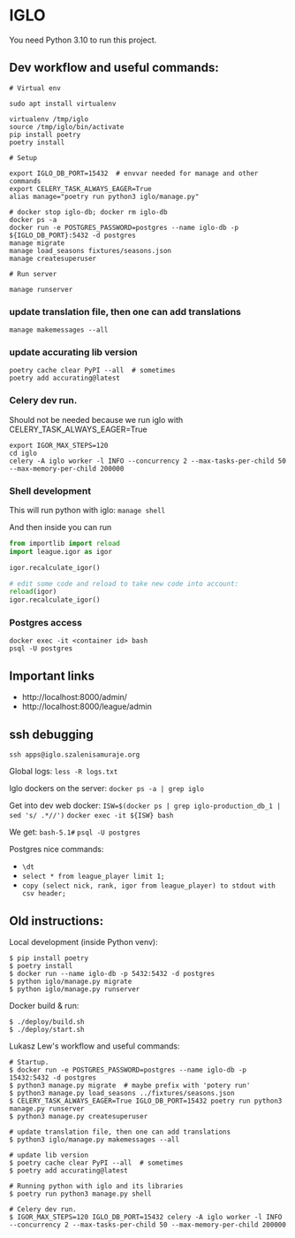 # IGLO

You need Python 3.10 to run this project.

## Dev workflow and useful commands:

```
# Virtual env

sudo apt install virtualenv

virtualenv /tmp/iglo
source /tmp/iglo/bin/activate
pip install poetry
poetry install

# Setup

export IGLO_DB_PORT=15432  # envvar needed for manage and other commands
export CELERY_TASK_ALWAYS_EAGER=True
alias manage="poetry run python3 iglo/manage.py"

# docker stop iglo-db; docker rm iglo-db
docker ps -a
docker run -e POSTGRES_PASSWORD=postgres --name iglo-db -p ${IGLO_DB_PORT}:5432 -d postgres
manage migrate
manage load_seasons fixtures/seasons.json
manage createsuperuser

# Run server

manage runserver
```

### update translation file, then one can add translations

`manage makemessages --all`

### update accurating lib version

```
poetry cache clear PyPI --all  # sometimes
poetry add accurating@latest
```

### Celery dev run.
Should not be needed because we run iglo with CELERY_TASK_ALWAYS_EAGER=True

```
export IGOR_MAX_STEPS=120
cd iglo
celery -A iglo worker -l INFO --concurrency 2 --max-tasks-per-child 50 --max-memory-per-child 200000
```

### Shell development

This will run python with iglo:
`manage shell`

And then inside you can run

```python
from importlib import reload
import league.igor as igor

igor.recalculate_igor()

# edit some code and reload to take new code into account:
reload(igor)
igor.recalculate_igor()

```

### Postgres access

```
docker exec -it <container id> bash
psql -U postgres
```


## Important links

- http://localhost:8000/admin/
- http://localhost:8000/league/admin

## ssh debugging

`ssh apps@iglo.szalenisamuraje.org`

Global logs:
`less -R logs.txt`

Iglo dockers on the server:
`docker ps -a | grep iglo`

Get into dev web docker:
`ISW=$(docker ps | grep iglo-production_db_1 | sed 's/ .*//')`
`docker exec -it ${ISW} bash`

We get: `bash-5.1#`
`psql -U postgres`

Postgres nice commands:

- `\dt`
- `select * from league_player limit 1;`
- `copy (select nick, rank, igor from league_player) to stdout with csv header;`

## Old instructions:

Local development (inside Python venv):

```
$ pip install poetry
$ poetry install
$ docker run --name iglo-db -p 5432:5432 -d postgres
$ python iglo/manage.py migrate
$ python iglo/manage.py runserver
```

Docker build & run:

```
$ ./deploy/build.sh
$ ./deploy/start.sh
```

Lukasz Lew's workflow and useful commands:

```
# Startup.
$ docker run -e POSTGRES_PASSWORD=postgres --name iglo-db -p 15432:5432 -d postgres
$ python3 manage.py migrate  # maybe prefix with 'potery run'
$ python3 manage.py load_seasons ../fixtures/seasons.json
$ CELERY_TASK_ALWAYS_EAGER=True IGLO_DB_PORT=15432 poetry run python3 manage.py runserver
$ python3 manage.py createsuperuser

# update translation file, then one can add translations
$ python3 iglo/manage.py makemessages --all

# update lib version
$ poetry cache clear PyPI --all  # sometimes
$ poetry add accurating@latest

# Running python with iglo and its libraries
$ poetry run python3 manage.py shell

# Celery dev run.
$ IGOR_MAX_STEPS=120 IGLO_DB_PORT=15432 celery -A iglo worker -l INFO --concurrency 2 --max-tasks-per-child 50 --max-memory-per-child 200000
```
